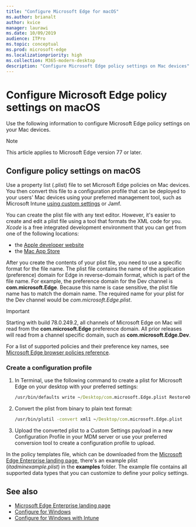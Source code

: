 ```yaml
---
title: "Configure Microsoft Edge for macOS"
ms.author: brianalt
author: kvice
manager: laurawi
ms.date: 10/09/2019
audience: ITPro
ms.topic: conceptual
ms.prod: microsoft-edge
ms.localizationpriority: high
ms.collection: M365-modern-desktop
description: "Configure Microsoft Edge policy settings on Mac devices"
---
```


# Configure Microsoft Edge policy settings on macOS

Use the following information to configure Microsoft Edge policy settings on your Mac devices.

> [!NOTE]
> This article applies to Microsoft Edge version 77 or later.

## Configure policy settings on macOS

Use a property list (.plist) file to set Microsoft Edge policies on Mac devices. You then convert this file to a configuration profile that can be deployed to your users' Mac devices using your preferred management tool, such as Microsoft Intune [using custom settings](https://docs.microsoft.com/intune/custom-settings-macos) or Jamf.

You can create the plist file with any text editor. However, it's easier to create and edit a plist file using a tool that formats the XML code for you. *Xcode* is a free integrated development environment that you can get from one of the following locations:

- the [Apple developer website](https://developer.apple.com/xcode/)
- the [Mac App Store](https://apps.apple.com/app/xcode/id497799835?mt=12)

After you create the contents of your plist file, you need to use a specific format for the file name. The plist file contains the name of the application (preference) domain for Edge in reverse-domain format, which is part of the file name. For example, the preference domain for the Dev channel is **com.microsoft.Edge**. Because this name is case sensitive, the plist file name has to match the domain name. The required name for your plist for the Dev channel would be *com.microsoft.Edge.plist*.

> [!IMPORTANT]
> Starting with build 78.0.249.2, all channels of Microsoft Edge on Mac will read from the **com.microsoft.Edge** preference domain. All prior releases will read from a channel specific domain, such as **com.microsoft.Edge.Dev**.

For a list of supported policies and their preference key names, see [Microsoft Edge browser policies reference](microsoft-edge-policies.md).

### Create a configuration profile

1. In Terminal, use the following command to create a plist for Microsoft Edge on your desktop with your preferred settings:

   ```cmd
   /usr/bin/defaults write ~/Desktop/com.microsoft.Edge.plist RestoreOnStartup -int 1
   ```

2. Convert the plist from binary to plain text format:

   ```cmd
   /usr/bin/plutil -convert xml1 ~/Desktop/com.microsoft.Edge.plist
   ```

3. Upload the converted plist to a Custom Settings payload in a new Configuration Profile in your MDM server or use your preferred conversion tool to create a configuration profile to upload.

In the policy templates file, which can be downloaded from the [Microsoft Edge Enterprise landing page](https://aka.ms/EdgeEnterprise), there's an example plist (*itadminexample.plist*) in the **examples** folder. The example file contains all supported data types that you can customize to define your policy settings.

## See also

- [Microsoft Edge Enterprise landing page](https://aka.ms/EdgeEnterprise)
- [Configure for Windows](configure-microsoft-edge.md)
- [Configure for Windows with Intune](configure-edge-with-intune.md)

